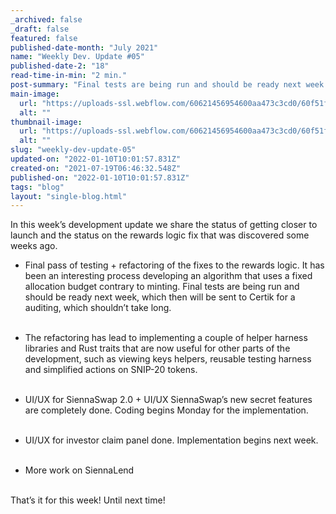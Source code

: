 ```yaml
---
_archived: false
_draft: false
featured: false
published-date-month: "July 2021"
name: "Weekly Dev. Update #05"
published-date-2: "18"
read-time-in-min: "2 min."
post-summary: "Final tests are being run and should be ready next week."
main-image:
  url: "https://uploads-ssl.webflow.com/60621456954600aa473c3cd0/60f51fa3b13e231296eade0d_weekly-update-05%20Blog.jpg"
  alt: ""
thumbnail-image:
  url: "https://uploads-ssl.webflow.com/60621456954600aa473c3cd0/60f51fad42eda3cfa5b6899d_weekly-update-05%20Blog%20Thump.jpg"
  alt: ""
slug: "weekly-dev-update-05"
updated-on: "2022-01-10T10:01:57.831Z"
created-on: "2021-07-19T06:46:32.548Z"
published-on: "2022-01-10T10:01:57.831Z"
tags: "blog"
layout: "single-blog.html"
---
```


In this week’s development update we share the status of getting closer to launch and the status on the rewards logic fix that was discovered some weeks ago.

*   Final pass of testing + refactoring of the fixes to the rewards logic. It has been an interesting process developing an algorithm that uses a fixed allocation budget contrary to minting. Final tests are being run and should be ready next week, which then will be sent to Certik for a auditing, which shouldn’t take long.  
    ‍

*   The refactoring has lead to implementing a couple of helper harness libraries and Rust traits that are now useful for other parts of the development, such as viewing keys helpers, reusable testing harness and simplified actions on SNIP-20 tokens.  
    ‍
*   UI/UX for SiennaSwap 2.0 + UI/UX SiennaSwap’s new secret features are completely done. Coding begins Monday for the implementation.  
    ‍
*   UI/UX for investor claim panel done. Implementation begins next week.  
    ‍
*   More work on SiennaLend  
    ‍

That’s it for this week! Until next time!

‍
